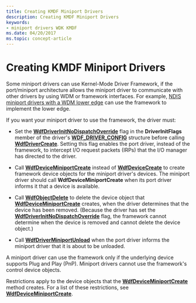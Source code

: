 ```yaml
---
title: Creating KMDF Miniport Drivers
description: Creating KMDF Miniport Drivers
keywords:
- miniport drivers WDK KMDF
ms.date: 04/20/2017
ms.topic: concept-article
---
```


# Creating KMDF Miniport Drivers





Some miniport drivers can use Kernel-Mode Driver Framework, if the port/miniport architecture allows the miniport driver to communicate with other drivers by using WDM or framework interfaces. For example, [NDIS miniport drivers with a WDM lower edge](../network/ndis-miniport-drivers-with-a-wdm-lower-edge.md) can use the framework to implement the lower edge.

If you want your miniport driver to use the framework, the driver must:

-   Set the [**WdfDriverInitNoDispatchOverride**](/windows-hardware/drivers/ddi/wdfdriver/ne-wdfdriver-_wdf_driver_init_flags) flag in the **DriverInitFlags** member of the driver's [**WDF\_DRIVER\_CONFIG**](/windows-hardware/drivers/ddi/wdfdriver/ns-wdfdriver-_wdf_driver_config) structure before calling [**WdfDriverCreate**](/windows-hardware/drivers/ddi/wdfdriver/nf-wdfdriver-wdfdrivercreate). Setting this flag enables the port driver, instead of the framework, to intercept I/O request packets (IRPs) that the I/O manager has directed to the driver.

-   Call [**WdfDeviceMiniportCreate**](/windows-hardware/drivers/ddi/wdfminiport/nf-wdfminiport-wdfdeviceminiportcreate) instead of [**WdfDeviceCreate**](/windows-hardware/drivers/ddi/wdfdevice/nf-wdfdevice-wdfdevicecreate) to create framework device objects for the miniport driver's devices. The miniport driver should call **WdfDeviceMiniportCreate** when its port driver informs it that a device is available.

-   Call [**WdfObjectDelete**](/windows-hardware/drivers/ddi/wdfobject/nf-wdfobject-wdfobjectdelete) to delete the device object that [**WdfDeviceMiniportCreate**](/windows-hardware/drivers/ddi/wdfminiport/nf-wdfminiport-wdfdeviceminiportcreate) creates, when the driver determines that the device has been removed. (Because the driver has set the [**WdfDriverInitNoDispatchOverride**](/windows-hardware/drivers/ddi/wdfdriver/ne-wdfdriver-_wdf_driver_init_flags) flag, the framework cannot determine when the device is removed and cannot delete the device object.)

-   Call [**WdfDriverMiniportUnload**](/windows-hardware/drivers/ddi/wdfminiport/nf-wdfminiport-wdfdriverminiportunload) when the port driver informs the miniport driver that it is about to be unloaded.

A miniport driver can use the framework only if the underlying device supports Plug and Play (PnP). Miniport drivers cannot use the framework's control device objects.

Restrictions apply to the device objects that the [**WdfDeviceMiniportCreate**](/windows-hardware/drivers/ddi/wdfminiport/nf-wdfminiport-wdfdeviceminiportcreate) method creates. For a list of these restrictions, see [**WdfDeviceMiniportCreate**](/windows-hardware/drivers/ddi/wdfminiport/nf-wdfminiport-wdfdeviceminiportcreate).

 

